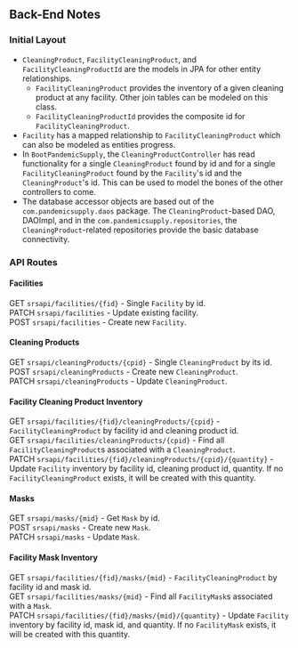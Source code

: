 ## Back-End Notes

### Initial Layout
- `CleaningProduct`, `FacilityCleaningProduct`, and `FacilityCleaningProductId` are the models in JPA for other entity relationships.
  - `FacilityCleaningProduct` provides the inventory of a given cleaning product at any facility. Other join tables can be modeled on this class.
  - `FacilityCleaningProductId` provides the composite id for `FacilityCleaningProduct`.
- `Facility` has a mapped relationship to `FacilityCleaningProduct` which can also be modeled as entities progress.
- In `BootPandemicSupply`, the `CleaningProductController` has read functionality for a single `CleaningProduct` found by id and for a single `FacilityCleaningProduct` found by the `Facility`'s id and the `CleaningProduct`'s id. This can be used to model the bones of the other controllers to come.
- The database accessor objects are based out of the `com.pandemicsupply.daos` package. The `CleaningProduct`-based DAO, DAOImpl, and in the `com.pandemicsupply.repositories`, the `CleaningProduct`-related repositories provide the basic database connectivity.


### API Routes

#### Facilities
GET `srsapi/facilities/{fid}` - Single `Facility` by id.      
PATCH `srsapi/facilities` - Update existing facility.  
POST `srsapi/facilities` - Create new `Facility`.  

#### Cleaning Products
GET `srsapi/cleaningProducts/{cpid}` - Single `CleaningProduct` by its id.  
POST `srsapi/cleaningProducts` - Create new `CleaningProduct`.  
PATCH `srsapi/cleaningProducts` - Update `CleaningProduct`.  

#### Facility Cleaning Product Inventory  
GET `srsapi/facilities/{fid}/cleaningProducts/{cpid}` - `FacilityCleaningProduct` by facility id and cleaning product id.    
GET `srsapi/facilities/cleaningProducts/{cpid}` - Find all `FacilityCleaningProduct`s associated with a `CleaningProduct`.    
PATCH `srsapi/facilities/{fid}/cleaningProducts/{cpid}/{quantity}` - Update `Facility` inventory by facility id, cleaning product id, quantity. If no `FacilityCleaningProduct` exists, it will be created with this quantity.

#### Masks
GET `srsapi/masks/{mid}` - Get `Mask` by id.  
POST `srsapi/masks` - Create new `Mask`.  
PATCH `srsapi/masks` - Update `Mask`.  

#### Facility Mask Inventory  
GET `srsapi/facilities/{fid}/masks/{mid}` - `FacilityCleaningProduct` by facility id and mask id.    
GET `srsapi/facilities/masks/{mid}` - Find all `FacilityMask`s associated with a `Mask`.    
PATCH `srsapi/facilities/{fid}/masks/{mid}/{quantity}` - Update `Facility` inventory by facility id, mask id, and quantity. If no `FacilityMask` exists, it will be created with this quantity.
